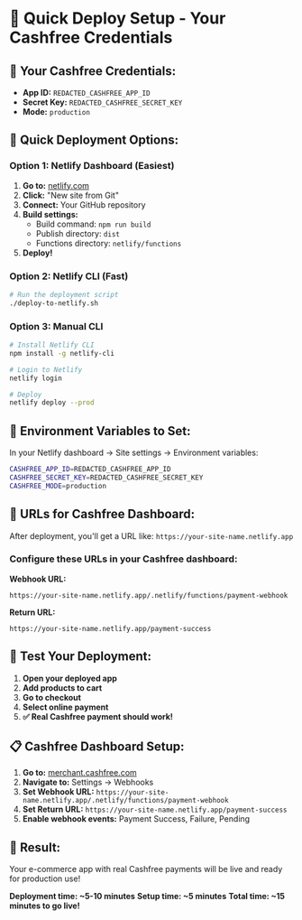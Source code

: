 # 🚀 Quick Deploy Setup - Your Cashfree Credentials

## 🔐 Your Cashfree Credentials:
- **App ID:** `REDACTED_CASHFREE_APP_ID`
- **Secret Key:** `REDACTED_CASHFREE_SECRET_KEY`
- **Mode:** `production`

## 🚀 Quick Deployment Options:

### Option 1: Netlify Dashboard (Easiest)
1. **Go to:** [netlify.com](https://netlify.com)
2. **Click:** "New site from Git"
3. **Connect:** Your GitHub repository
4. **Build settings:**
   - Build command: `npm run build`
   - Publish directory: `dist`
   - Functions directory: `netlify/functions`
5. **Deploy!**

### Option 2: Netlify CLI (Fast)
```bash
# Run the deployment script
./deploy-to-netlify.sh
```

### Option 3: Manual CLI
```bash
# Install Netlify CLI
npm install -g netlify-cli

# Login to Netlify
netlify login

# Deploy
netlify deploy --prod
```

## 🔧 Environment Variables to Set:

In your Netlify dashboard → Site settings → Environment variables:

```bash
CASHFREE_APP_ID=REDACTED_CASHFREE_APP_ID
CASHFREE_SECRET_KEY=REDACTED_CASHFREE_SECRET_KEY
CASHFREE_MODE=production
```

## 🔗 URLs for Cashfree Dashboard:

After deployment, you'll get a URL like: `https://your-site-name.netlify.app`

### Configure these URLs in your Cashfree dashboard:

**Webhook URL:**
```
https://your-site-name.netlify.app/.netlify/functions/payment-webhook
```

**Return URL:**
```
https://your-site-name.netlify.app/payment-success
```

## 🧪 Test Your Deployment:

1. **Open your deployed app**
2. **Add products to cart**
3. **Go to checkout**
4. **Select online payment**
5. **✅ Real Cashfree payment should work!**

## 📋 Cashfree Dashboard Setup:

1. **Go to:** [merchant.cashfree.com](https://merchant.cashfree.com)
2. **Navigate to:** Settings → Webhooks
3. **Set Webhook URL:** `https://your-site-name.netlify.app/.netlify/functions/payment-webhook`
4. **Set Return URL:** `https://your-site-name.netlify.app/payment-success`
5. **Enable webhook events:** Payment Success, Failure, Pending

## 🎉 Result:

Your e-commerce app with real Cashfree payments will be live and ready for production use!

**Deployment time: ~5-10 minutes**
**Setup time: ~5 minutes**
**Total time: ~15 minutes to go live!**
